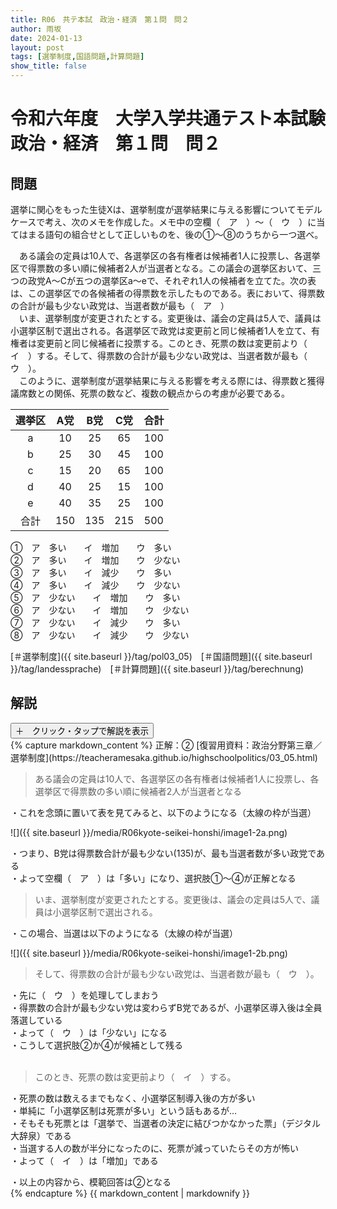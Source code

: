 ```yaml
---
title: R06　共テ本試　政治・経済　第１問　問２
author: 雨坂
date: 2024-01-13
layout: post
tags: [選挙制度,国語問題,計算問題]
show_title: false
---
```

  
# 令和六年度　大学入学共通テスト本試験　政治・経済　第１問　問２  
  
## 問題  
選挙に関心をもった生徒Xは、選挙制度が選挙結果に与える影響についてモデルケースで考え、次のメモを作成した。メモ中の空欄（　ア　）〜（　ウ　）に当てはまる語句の組合せとして正しいものを、後の①〜⑧のうちから一つ選べ。  
  
　ある議会の定員は10人で、各選挙区の各有権者は候補者1人に投票し、各選挙区で得票数の多い順に候補者2人が当選者となる。この議会の選挙区おいて、三つの政党A〜Cが五つの選挙区a〜eで、それぞれ1人の候補者を立てた。次の表は、この選挙区での各候補者の得票数を示したものである。表において、得票数の合計が最も少ない政党は、当選者数が最も（　ア　）  
　いま、選挙制度が変更されたとする。変更後は、議会の定員は5人で、議員は小選挙区制で選出される。各選挙区で政党は変更前と同じ候補者1人を立て、有権者は変更前と同じ候補者に投票する。このとき、死票の数は変更前より（　イ　）する。そして、得票数の合計が最も少ない政党は、当選者数が最も（　ウ　）。  
　このように、選挙制度が選挙結果に与える影響を考える際には、得票数と獲得議席数との関係、死票の数など、複数の観点からの考慮が必要である。  
  
|選挙区|A党|B党|C党|合計|  
|:---:|:---:|:---:|:---:|:---:|  
|a     |10 |25 |65 |100 |  
|b     |25 |30 |45 |100 |  
|c     |15 |20 |65 |100 |  
|d     |40 |25 |15 |100 |  
|e     |40 |35 |25 |100 |  
|合計  |150|135|215|500 |  
  
  
①　ア　多い　　イ　増加　　ウ　多い  
②　ア　多い　　イ　増加　　ウ　少ない  
③　ア　多い　　イ　減少　　ウ　多い  
④　ア　多い　　イ　減少　　ウ　少ない  
⑤　ア　少ない　　イ　増加　　ウ　多い  
⑥　ア　少ない　　イ　増加　　ウ　少ない  
⑦　ア　少ない　　イ　減少　　ウ　多い  
⑧　ア　少ない　　イ　減少　　ウ　少ない  
  
[＃選挙制度]({{ site.baseurl }}/tag/pol03_05)　[＃国語問題]({{ site.baseurl }}/tag/landessprache)　[＃計算問題]({{ site.baseurl }}/tag/berechnung)  
  
## 解説  
<div class="collapsible">
  <button class="collapsible-button">＋　クリック・タップで解説を表示</button>
  <div class="collapsible-content">
    {% capture markdown_content %}
正解：②  
[復習用資料：政治分野第三章／選挙制度](https://teacheramesaka.github.io/highschoolpolitics/03_05.html)  
  
>ある議会の定員は10人で、各選挙区の各有権者は候補者1人に投票し、各選挙区で得票数の多い順に候補者2人が当選者となる  
  
・これを念頭に置いて表を見てみると、以下のようになる（太線の枠が当選）  
  
![]({{ site.baseurl }}/media/R06kyote-seikei-honshi/image1-2a.png)  
  
・つまり、B党は得票数合計が最も少ない(135)が、最も当選者数が多い政党である  
・よって空欄（　ア　）は「多い」になり、選択肢①～④が正解となる  
  
>いま、選挙制度が変更されたとする。変更後は、議会の定員は5人で、議員は小選挙区制で選出される。  
  
・この場合、当選は以下のようになる（太線の枠が当選）  
  
![]({{ site.baseurl }}/media/R06kyote-seikei-honshi/image1-2b.png)  
  
>そして、得票数の合計が最も少ない政党は、当選者数が最も（　ウ　）。  
  
・先に（　ウ　）を処理してしまおう  
・得票数の合計が最も少ない党は変わらずB党であるが、小選挙区導入後は全員落選している  
・よって（　ウ　）は「少ない」になる  
・こうして選択肢②か④が候補として残る  
   
>このとき、死票の数は変更前より（　イ　）する。  
  
・死票の数は数えるまでもなく、小選挙区制導入後の方が多い  
・単純に「小選挙区制は死票が多い」という話もあるが…  
・そもそも死票とは「選挙で、当選者の決定に結びつかなかった票」（デジタル大辞泉）である  
・当選する人の数が半分になったのに、死票が減っていたらその方が怖い  
・よって（　イ　）は「増加」である  
  
・以上の内容から、模範回答は②となる  
    {% endcapture %}
    {{ markdown_content | markdownify }}
  </div>
</div>
